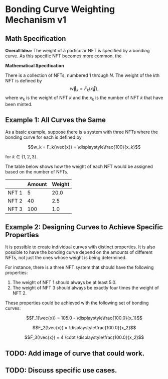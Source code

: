 # Bonding Curve Weighting Mechanism v1
## Math Specification 

**Overall Idea:**
The weight of a particular NFT is specified by a bonding curve. As this specific NFT becomes more common, the  

**Mathematical Specification**

There is a collection of NFTs, numbered 1 through $N$.
The weight of the $k$th NFT is defined by
$$\vec{w}_k = F_k(\vec{x}),$$ where $w_k$ is the weight of NFT $k$ and the $x_k$ is the number of NFT $k$ that have been minted. 

## Example 1: All Curves the Same

As a basic example, suppose there is a system with three NFTs where the bonding curve for each is defined by 

$$w_k = F_k(\vec{x}) = \displaystyle\frac{100}{x_k}$$

for $k \in \{1,2,3\}.$

The table below shows how the weight of each NFT would be assigned based on the number of NFTs.

|       | Amount | Weight |
|-------|--------|--------|
| NFT 1 | 5      | 20.0   |
| NFT 2 | 40     | 2.5    |
| NFT 3 | 100    | 1.0    |

## Example 2: Designing Curves to Achieve Specific Properties

It is possible to create individual curves with distinct properties. It is also possible to have the bonding curve depend on the amounts of different NFTs, not just the ones whose weight is being determined. 

For instance, there is a three NFT system that should have the following properties:
1. The weight of NFT 1 should always be at least 5.0.
2. The weight of NFT 3 should always be exactly four times the weight of NFT 2.

These properties could be achieved with the following set of bonding curves:

$$F_1(\vec{x}) = 105.0 - \displaystyle\frac{100.0}{x_1}$$

$$F_2(\vec{x}) = \displaystyle\frac{100.0}{x_2}$$

$$F_3(\vec{x}) = 4 \cdot \displaystyle\frac{100.0}{x_2}$$ 


## TODO: Add image of curve that could work.
## TODO: Discuss specific use cases. 




